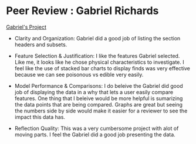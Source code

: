 # Peer Review : Gabriel Richards

[Gabriel's Project](https://github.com/gjrich/mlp4/blob/master/classification_project.ipynb)

- Clarity and Organization: Gabriel did a good job of listing the section headers and subsets. 

- Feature Selection & Justification: I like the features Gabriel selected. Like me, it looks like he chose physical characteristics to investigate. I feel like 
    the use of stacked bar charts to display finds was very effective because we can see poisonous vs edible very easily. 

- Model Performance & Comparisons: I do beleive the Gabriel did good job of displaying the data in a why that lets a user easily compare features. One thing that I 
    beleive would be more helpful is sumarizing the data points that are being compared. Graphs are great but seeing the numbers side by side would make it easier for a reviewer to see the impact this data has. 

- Reflection Quality: This was a very cumbersome project with alot of moving parts. I feel the Gabriel did a good job presenting the data. 

